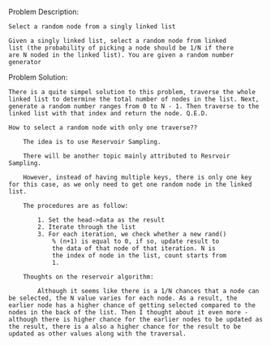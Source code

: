 Problem Description:

	Select a random node from a singly linked list

	Given a singly linked list, select a random node from linked 
	list (the probability of picking a node should be 1/N if there
	are N noded in the linked list). You are given a random number
	generator

Problem Solution:

	There is a quite simpel solution to this problem, traverse the whole linked list to determine the total number of nodes in the list. Next, generate a random number ranges from 0 to N - 1. Then traverse to the linked list with that index and return the node. Q.E.D.

	How to select a random node with only one traverse??

		The idea is to use Reservoir Sampling.

		There will be another topic mainly attributed to Resrvoir Sampling. 

		However, instead of having multiple keys, there is only one key for this case, as we only need to get one random node in the linked list.

		The procedures are as follow:

			1. Set the head->data as the result
			2. Iterate through the list
			3. For each iteration, we check whether a new rand() 
				% (n+1) is equal to 0, if so, update result to 
				the data of that node of that iteration. N is 
				the index of node in the list, count starts from
				1.
	
		Thoughts on the reservoir algorithm:

			Although it seems like there is a 1/N chances that a node can be selected, the N value varies for each node. As a result, the earlier node has a higher chance of getting selected compared to the nodes in the back of the list. Then I thought about it even more - although there is higher chance for the earlier nodes to be updated as the result, there is a also a higher chance for the result to be updated as other values along with the traversal. 